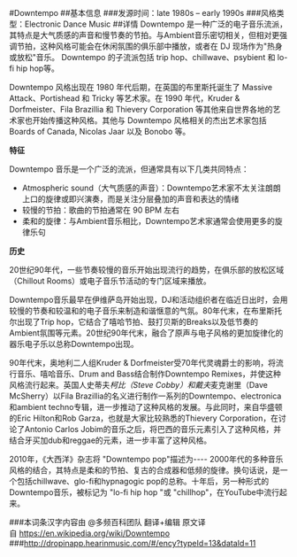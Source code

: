 #Downtempo
##基本信息
###发源时间：late 1980s – early 1990s
###风格类型：Electronic Dance Music
##详情
Downtempo
是一种广泛的电子音乐流派，其特点是大气质感的声音和慢节奏的节拍。与Ambient音乐密切相关，但相对更强调节拍，这种风格可能会在休闲氛围的俱乐部中播放，或者在
DJ 现场作为"热身或放松"音乐。 Downtempo 的子流派包括 trip hop、chillwave、psybient 和 lo-fi hip
hop等。



Downtempo 风格出现在 1980 年代后期，在英国的布里斯托诞生了 Massive Attack、Portishead 和 Tricky
等艺术家。在 1990 年代，Kruder & Dorfmeister、Fila Brazillia 和 Thievery Corporation
等其他来自世界各地的艺术家也开始传播这种风格。其他与 Downtempo 风格相关的杰出艺术家包括Boards of Canada, Nicolas
Jaar 以及 Bonobo 等。



**特征**

Downtempo 音乐是一个广泛的流派，但通常具有以下几类共同特点：



  * Atmospheric sound（大气质感的声音）：Downtempo艺术家不太关注朗朗上口的旋律或即兴演奏，而是关注分层叠加的声音和表达的情绪
  * 较慢的节拍：歌曲的节拍通常在 90 BPM 左右
  * 柔和的旋律：与Ambient音乐相比，Downtempo艺术家通常会使用更多的旋律乐句



**历史**

20世纪90年代，一些节奏较慢的音乐开始出现流行的趋势，在俱乐部的放松区域（Chillout Rooms）或电子音乐节活动的专门区域来播放。



Downtempo音乐最早在伊维萨岛开始出现，DJ和活动组织者在临近日出时，会用较慢的节奏和较温和的电子音乐来制造和谐惬意的气氛。80年代末，在布里斯托尔出现了Trip
hop，它结合了嘻哈节拍、鼓打贝斯的Breaks以及低节奏的Ambient氛围等元素。20世纪90年代末，融合了原声与电子风格的更加旋律化的器乐电子乐以总称Downtempo出现。



90年代末，奥地利二人组Kruder & Dorfmeister受70年代灵魂爵士的影响，将流行音乐、嘻哈音乐、Drum and
Bass结合制作Downtempo Remixes，并使这种风格流行起来。英国人史蒂夫*柯比（Steve Cobby）和戴夫*麦克谢里（Dave
McSherry）以Fila Brazillia的名义进行制作一系列的Downtempo、electronica和ambient
techno专辑，进一步推动了这种风格的发展。与此同时，来自华盛顿的Eric Hilton和Rob Garza，也就是大家比较熟悉的Thievery
Corporation，在讨论了Antonio Carlos
Jobim的音乐之后，将巴西的音乐元素引入了这种风格，并结合牙买加dub和reggae的元素，进一步丰富了这种风格。



2010年，《大西洋》杂志将 "Downtempo pop"描述为----
2000年代的多种音乐风格的结合，其特点是柔和的节拍、复古的合成器和低频的旋律。换句话说，是一个包括chillwave、glo-fi和hypnagogic
pop的总称。十年后，另一种形式的Downtempo音乐，被标记为 "lo-fi hip hop "或 "chillhop"，在YouTube中流行起来。

###本词条汉字内容由 @多频百科团队 翻译+编辑
原文译自 https://en.wikipedia.org/wiki/Downtempo
###http://dropinapp.hearinmusic.com/#/ency?typeId=13&dataId=11
